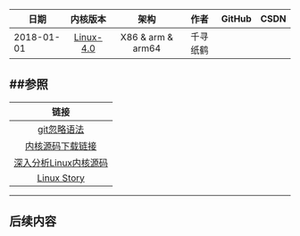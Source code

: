 
| 日期 | 内核版本 | 架构| 作者 | GitHub| CSDN |
| ------- |:-------:|:-------:|:-------:|:-------:|:-------:|
| 2018-01-01 | [Linux-4.0](http://lxr.free-electrons.com/source/?v=4.0) | X86 & arm & arm64 | 千寻纸鹤 |  |  |


##参照
-------

|   链接   |
|:-------:|
| [git忽略语法](https://github.com/github/gitignore) |
| [内核源码下载链接](https://www.kernel.org/) |
| [ 深入分析Linux内核源码](http://treelib.com/book-detail-id-33-aid-2158.html) |
| [Linux Story](https://linuxstory.org/) |

-------
## 后续内容
